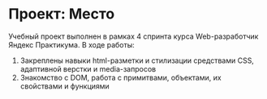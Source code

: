 # Проект: Место

Учебный проект выполнен в рамках 4 спринта курса Web-разработчик Яндекс Практикума.
В ходе работы:
1. Закреплены навыки html-разметки и стилизации средствами CSS, адаптивной верстки и media-запросов
2. Знакомство с DOM, работа с примитвами, объектами, их свойствами и функциями
